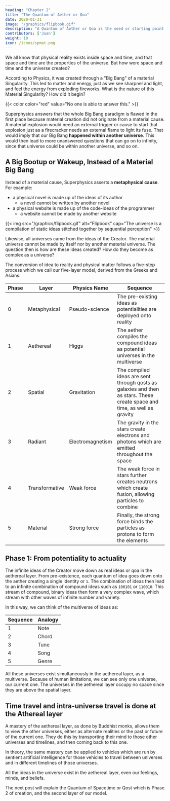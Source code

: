 ```yaml
---
heading: "Chapter 2"
title: "The Quantum of Aether or Qoa"
date: 2020-01-31
image: "/graphics/flipbook.gif"
description: "A Quantum of Aether or Qoa is the seed or starting point for a universe in the multiverse in the Matrix of Existence or the Mind of Brahma"
contributors: ['Juan']
weight: 10
icon: /icons/spmat.png
---
```




We all know that physical reality exists inside space and time, and that space and time are the properties of the universe. But how were space and time and the universe created?

According to Physics, it was created through a "Big Bang" of a material Singularity. This led to matter and energy, just as we see sharpnel and light, and feel the energy from exploding fireworks. What is the nature of this Material Singularity? How did it begin? 

{{< color color="red" value="No one is able to answer this." >}}


Superphysics answers that the whole Big Bang paradigm is flawed in the first place because material creation did not originate from a material cause. A material explosion would need an external trigger or cause to start that explosion just as a firecracker needs an external flame to light its fuse. That would imply that our Big Bang **happened within another universe**. This would then lead to more unanswered questions that can go on to infinity, since that universe could be within another universe, and so on. 


## A Big Bootup or Wakeup, Instead of a Material Big Bang

Instead of a material cause, Superphysics asserts a **metaphysical cause**. For example:
- a physical novel is made up of the ideas of its author
  - a novel cannot be written by another novel
- a physical website is made up of the code-ideas of the programmer
  - a website cannot be made by another website


{{< img src="/graphics/flipbook.gif" alt="Flipbook" cap="The universe is a compilation of static ideas stitched together by sequential perception" >}}


Likewise, all universes came from the ideas of the Creator. The material universe cannot be made by itself nor by another material universe. The question then is how are these ideas created? How do they become as complex as a universe?

The conversion of idea to reality and physical matter follows a five-step process which we call our five-layer model, derived from the Greeks and Asians:

Phase | Layer | Physics Name | Sequence  
--- | --- | --- | ---
0 | Metaphysical | Pseudo-science | The pre-existing ideas as potentialities are deployed onto reality
1 | Aethereal | Higgs | The aether compiles the <!-- potential ideas as actual --> compound ideas as potential universes in the multiverse
2 | Spatial | Gravitation | The compiled ideas are sent through qosts as galaxies and then as stars. These create space and time, as well as gravity
3 | Radiant | Electromagnetism | The gravity in the stars create electrons and photons which are emitted throughout the space
4 | Transformative | Weak force | The weak force in stars further creates neutrons which create fusion, allowing particles to combine
5 | Material | Strong force | Finally, the strong force binds the particles as protons to form the elements


<!-- spacetime is the second perceivable layer and is created by the relativistic interaction of quanta of spacetime (qost) on each other.  -->

<!--  must have mass., the discrete identity of gravity is contained in a few objects such as --> 

<!--  Physics has a belief that gravity comes from mass and so they do not really assign gravity or 'singularity' to planets.  -->

<!-- ![Science limited box](https://sorasystem.sirv.com/graphics/layersegl.png)
 -->

## Phase 1: From potentiality to actuality

The infinite ideas of the Creator move down as real ideas or qoa in the aethereal layer. From pre-existence, each quantum of idea goes down onto the aether creating a single identity or `1`. The combination of ideas then lead to an infinite combination of compound ideas such as `100101` or `110010`. This stream of compound, binary ideas then form a very complex wave, which stream with other waves of infinite number and variety. 

In this way, we can think of the multiverse of ideas as:

Sequence | Analogy | 
--- | ---
1 | Note | Object
2 | Chord | Planet 
3 | Tune | Solar system
4 | Song | Galaxy
5 | Genre | Universe 

All these universes exist simultaneously in the aethereal layer, as a multiverse. Because of human limitations, we can see only one universe, our current one. The universes in the aethereal layer occupy no space since they are above the spatial layer. 

<!-- Another idea comes in, leading to two point-identities "1" and "1". However since identity must be unique, then the first "1" has to push the second "1" away. This creates a unit of space "0" between them as "101". 

More ideas come in, each with its own preference for identity and thererfore space so the universe can become "101001000101". Thus, the binary existence becomes more complex.     
 -->

## Time travel and intra-universe travel is done at the Athereal layer

A mastery of the aethereal layer, as done by Buddhist monks, allows them to view the other universes, either as alternate realities or the past or future of the current one. They do this by transporting their mind to those other universes and timelines, and then coming back to this one.

In theory, the same mastery can be applied to vehicles which are run by sentient artificial intelligence for those vehicles to travel between universes and in different timelines of those universes. 


<!-- ### All Ideas, Feelings, Beliefs, Minds, and Souls are in the Aethereal Layer   -->

All the ideas in the universe exist in the aethereal layer, even our feelings, minds, and beliefs. 

The next post will explain the Quantum of Spacetime or Qost which is Phase 2 of creation, and the second layer of our model.

<!--  gravitational layer as "quanta of spacetime". This allowed the idea to have "space" after other ideas came down with it. For example, "1" alone has no space. But "1 and 1" necessarily creates a space between the two 1's. 

We can say that the space between the two 1's are made up of zeros or empty 1's. So instead of "1 and 1", we now have "100001". -->   

<!-- In this model, space and time are the second layer and is subordinate to the aethereal. Examples aethereal things are minds, ideas, feelings, and the Higgs 'field'. Thus, a universe with spacetime removed becomes the Mind of the Creator, which the Hindus call Brahma*. This is somewhat consistent with the Higgs particle being called the God-particle. We can also refer to it as a virtual reality Matrix, in reference to the movie. -->


<!-- > *Brahma here just means the totality of whatever is existing. We could call it something else like ToE for "Totality of Existence". But that would be bad SEO (Search Engine Optimization) since no one googles for ToE. Thus, we stick with "Brahma"  -->


<!-- call the
An idea is superior to spacetime, and so we never assign dimensions to an idea or a feeling. Likewise, the start of the universe or 'Big Bang' cannot have a starting point in spacetime.  

Instead of a Big Bang, it would be more proper to compare the creation of the universe as a Big Awakening or a Big Bootup, similar to how a computer converts static code-ideas into active virtual objects.  -->
 
<!-- To be created, each object is assigned a place in the computer's memory as a block. A large app needs more memory and uses more blocks than a tiny app. Likewise, the universe is made up of such placeholder blocks which we call quanta of spacetime or qost*. -->


<!-- > *The original Pythagorean version is "monad". The original Hindu version is "jiva". We use "quantum" to emphasize that these are totally based on human perceptions. This means that animals or aliens might see stars and blackholes in a totally different way with different dynamics. Our qosts, therefore, are only for the human perspective. Other species might sense creation in other ways.  -->


<!-- This means that the definitions here work only for our current multiverse which we all perceive in a consistent way -->
